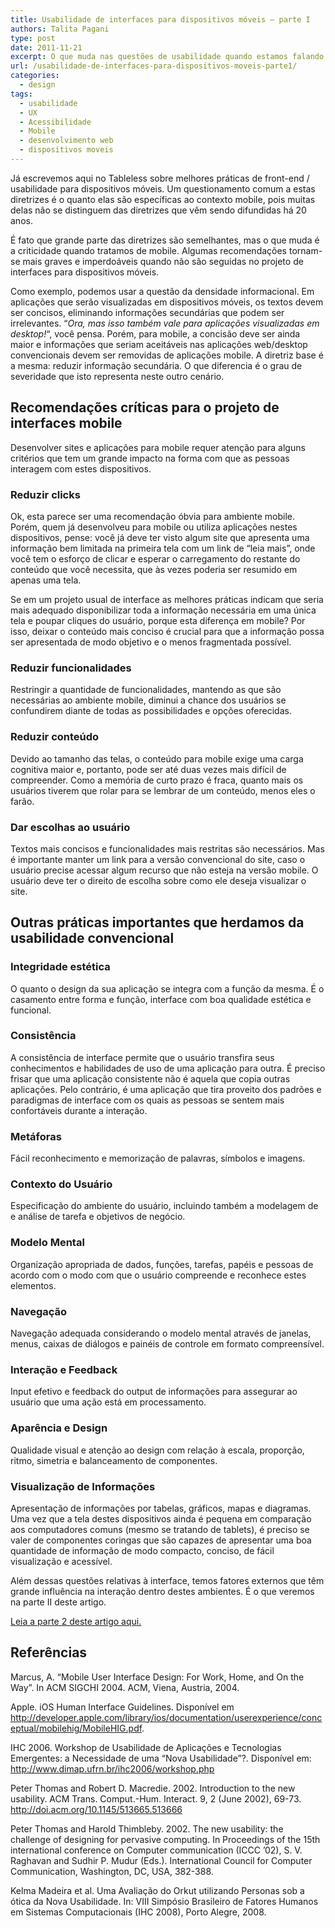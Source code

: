 ```yaml
---
title: Usabilidade de interfaces para dispositivos móveis – parte I
authors: Talita Pagani
type: post
date: 2011-11-21
excerpt: O que muda nas questões de usabilidade quando estamos falando em dispositivos móveis?
url: /usabilidade-de-interfaces-para-dispositivos-moveis-parte1/
categories:
  - design
tags:
  - usabilidade
  - UX
  - Acessibilidade
  - Mobile
  - desenvolvimento web
  - dispositivos moveis
---
```


Já escrevemos aqui no Tableless sobre melhores práticas de front-end / usabilidade para dispositivos móveis. Um questionamento comum a estas diretrizes é o quanto elas são específicas ao contexto mobile, pois muitas delas não se distinguem das diretrizes que vêm sendo difundidas há 20 anos.

É fato que grande parte das diretrizes são semelhantes, mas o que muda é a criticidade quando tratamos de mobile. Algumas recomendações tornam-se mais graves e imperdoáveis quando não são seguidas no projeto de interfaces para dispositivos móveis.

Como exemplo, podemos usar a questão da densidade informacional. Em aplicações que serão visualizadas em dispositivos móveis, os textos devem ser concisos, eliminando informações secundárias que podem ser irrelevantes. &#8220;_Ora, mas isso também vale para aplicações visualizadas em desktop!_&#8220;, você pensa. Porém, para mobile, a concisão deve ser ainda maior e informações que seriam aceitáveis nas aplicações web/desktop convencionais devem ser removidas de aplicações mobile. A diretriz base é a mesma: reduzir informação secundária. O que diferencia é o grau de severidade que isto representa neste outro cenário.

## Recomendações críticas para o projeto de interfaces mobile

Desenvolver sites e aplicações para mobile requer atenção para alguns critérios que tem um grande impacto na forma com que as pessoas interagem com estes dispositivos.

### Reduzir clicks

Ok, esta parece ser uma recomendação óbvia para ambiente mobile. Porém, quem já desenvolveu para mobile ou utiliza aplicações nestes dispositivos, pense: você já deve ter visto algum site que apresenta uma informação bem limitada na primeira tela com um link de “leia mais”, onde você tem o esforço de clicar e esperar o carregamento do restante do conteúdo que você necessita, que às vezes poderia ser resumido em apenas uma tela.

Se em um projeto usual de interface as melhores práticas indicam que seria mais adequado disponibilizar toda a informação necessária em uma única tela e poupar cliques do usuário, porque esta diferença em mobile? Por isso, deixar o conteúdo mais conciso é crucial para que a informação possa ser apresentada de modo objetivo e o menos fragmentada possível.

### Reduzir funcionalidades

Restringir a quantidade de funcionalidades, mantendo as que são necessárias ao ambiente mobile, diminui a chance dos usuários se confundirem diante de todas as possibilidades e opções oferecidas.

### Reduzir conteúdo

Devido ao tamanho das telas, o conteúdo para mobile exige uma carga cognitiva maior e, portanto, pode ser até duas vezes mais difícil de compreender. Como a memória de curto prazo é fraca, quanto mais os usuários tiverem que rolar para se lembrar de um conteúdo, menos eles o farão.

### Dar escolhas ao usuário

Textos mais concisos e funcionalidades mais restritas são necessários. Mas é importante manter um link para a versão convencional do site, caso o usuário precise acessar algum recurso que não esteja na versão mobile. O usuário deve ter o direito de escolha sobre como ele deseja visualizar o site.

## Outras práticas importantes que herdamos da usabilidade convencional

### Integridade estética

O quanto o design da sua aplicação se integra com a função da mesma. É o casamento entre forma e função, interface com boa qualidade estética e funcional.

### Consistência

A consistência de interface permite que o usuário transfira seus conhecimentos e habilidades de uso de uma aplicação para outra. É preciso frisar que uma aplicação consistente não é aquela que copia outras aplicações. Pelo contrário, é uma aplicação que tira proveito dos padrões e paradigmas de interface com os quais as pessoas se sentem mais confortáveis durante a interação.

### Metáforas

Fácil reconhecimento e memorização de palavras, símbolos e imagens.

### Contexto do Usuário

Especificação do ambiente do usuário, incluindo também a modelagem de e análise de tarefa e objetivos de negócio.

### Modelo Mental

Organização apropriada de dados, funções, tarefas, papéis e pessoas de acordo com o modo com que o usuário compreende e reconhece estes elementos.

### Navegação

Navegação adequada considerando o modelo mental através de janelas, menus, caixas de diálogos e painéis de controle em formato compreensível.

### Interação e Feedback

Input efetivo e feedback do output de informações para assegurar ao usuário que uma ação está em processamento.

### Aparência e Design

Qualidade visual e atenção ao design com relação à escala, proporção, ritmo, simetria e balanceamento de componentes.

### Visualização de Informações

Apresentação de informações por tabelas, gráficos, mapas e diagramas. Uma vez que a tela destes dispositivos ainda é pequena em comparação aos computadores comuns (mesmo se tratando de tablets), é preciso se valer de componentes coringas que são capazes de apresentar uma boa quantidade de informação de modo compacto, conciso, de fácil visualização e acessível.

Além dessas questões relativas à interface, temos fatores externos que têm grande influência na interação dentro destes ambientes. É o que veremos na parte II deste artigo.

[Leia a parte 2 deste artigo aqui.][1]

## Referências

Marcus, A. “Mobile User Interface Design: For Work, Home, and On the Way”. In ACM SIGCHI 2004. ACM, Viena, Austria, 2004.

Apple. iOS Human Interface Guidelines. Disponível em <span style="text-decoration: underline"><a href="http://developer.apple.com/library/ios/documentation/userexperience/conceptual/mobilehig/MobileHIG.pdf">http://developer.apple.com/library/ios/documentation/userexperience/conceptual/mobilehig/MobileHIG.pdf</a></span>.

IHC 2006. Workshop de Usabilidade de Aplicações e Tecnologias Emergentes: a Necessidade de uma “Nova Usabilidade”?. Disponível em: <http://www.dimap.ufrn.br/ihc2006/workshop.php>

Peter Thomas and Robert D. Macredie. 2002. Introduction to the new usability. ACM Trans. Comput.-Hum. Interact. 9, 2 (June 2002), 69-73. <http://doi.acm.org/10.1145/513665.513666>

Peter Thomas and Harold Thimbleby. 2002. The new usability: the challenge of designing for pervasive computing. In Proceedings of the 15th international conference on Computer communication (ICCC &#8217;02), S. V. Raghavan and Sudhir P. Mudur (Eds.). International Council for Computer Communication, Washington, DC, USA, 382-388.

Kelma Madeira et al. Uma Avaliação do Orkut utilizando Personas sob a ótica da Nova Usabilidade. In: VIII Simpósio Brasileiro de Fatores Humanos em Sistemas Computacionais (IHC 2008), Porto Alegre, 2008.

 [1]: http://tableless.com.br/usabilidade-interfaces-dispositivos-moveis-parte2/